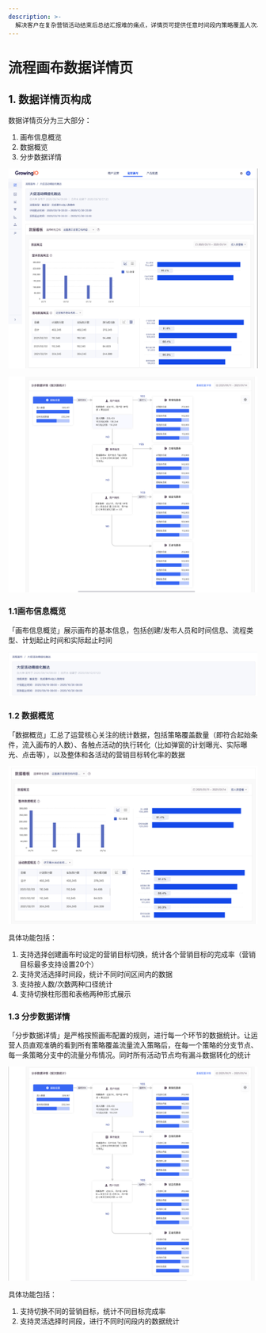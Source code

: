 ```yaml
---
description: >-
  解决客户在复杂营销活动结束后总结汇报难的痛点，详情页可提供任意时间段内策略覆盖人次、全局目标转化率、策略中各触点转化漏斗（支持次数/人数双口径）及策略流人次的流转分布图。同时数据小时级别更新，满足活动监控需求，可以及时发现策略执行中的问题并优化
---
```


# 流程画布数据详情页

## 1. 数据详情页构成

数据详情页分为三大部分：

1. 画布信息概览
2. 数据概览
3. 分步数据详情

![](../../../.gitbook/assets/image%20%28606%29.png)

![](../../../.gitbook/assets/image%20%28605%29.png)

### 1.1画布信息概览

「画布信息概览」展示画布的基本信息，包括创建/发布人员和时间信息、流程类型、计划起止时间和实际起止时间

![](../../../.gitbook/assets/image%20%28611%29.png)

### 1.2 数据概览

「数据概览」汇总了运营核心关注的统计数据，包括策略覆盖数量（即符合起始条件，流入画布的人数）、各触点活动的执行转化（比如弹窗的计划曝光、实际曝光、点击等），以及整体和各活动的营销目标转化率的数据

![](../../../.gitbook/assets/image%20%28609%29.png)

具体功能包括：

1. 支持选择创建画布时设定的营销目标切换，统计各个营销目标的完成率（营销目标最多支持设置20个）
2. 支持灵活选择时间段，统计不同时间区间内的数据
3. 支持按人数/次数两种口径统计
4. 支持切换柱形图和表格两种形式展示

### 1.3 分步数据详情

「分步数据详情」是严格按照画布配置的规则，进行每一个环节的数据统计。让运营人员直观准确的看到所有策略覆盖流量流入策略后，在每一个策略的分支节点、每一条策略分支中的流量分布情况。同时所有活动节点均有漏斗数据转化的统计

![](../../../.gitbook/assets/image%20%28607%29.png)

具体功能包括：

1. 支持切换不同的营销目标，统计不同目标完成率
2. 支持灵活选择时间段，进行不同时间段内的数据统计

